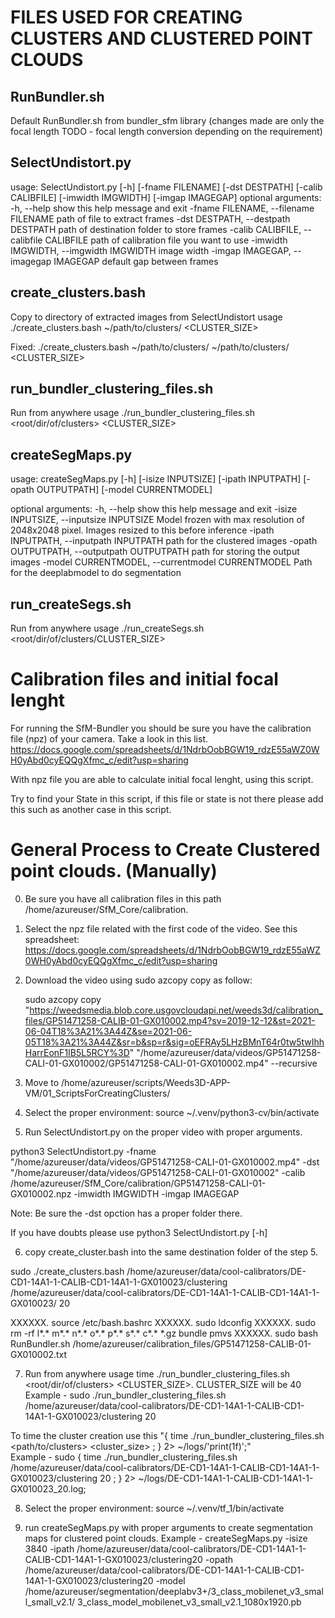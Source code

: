 # FILES USED FOR CREATING CLUSTERS AND CLUSTERED POINT CLOUDS 

## RunBundler.sh 
Default RunBundler.sh from bundler_sfm library (changes made are only the focal length TODO - focal length conversion depending on the requirement) 

## SelectUndistort.py 
usage: SelectUndistort.py [-h] [-fname FILENAME] [-dst DESTPATH]
                          [-calib CALIBFILE] [-imwidth IMGWIDTH]
                          [-imgap IMAGEGAP]
optional arguments:
  -h, --help            show this help message and exit
  -fname FILENAME, --filename FILENAME
                        path of file to extract frames
  -dst DESTPATH, --destpath DESTPATH
                        path of destination folder to store frames
  -calib CALIBFILE, --calibfile CALIBFILE
                        path of calibration file you want to use
  -imwidth IMGWIDTH, --imgwidth IMGWIDTH
                        image width
  -imgap IMAGEGAP, --imagegap IMAGEGAP
                        default gap between frames

## create_clusters.bash
Copy to directory of extracted images from SelectUndistort 
usage
./create_clusters.bash ~/path/to/clusters/ <CLUSTER_SIZE>

Fixed:  ./create_clusters.bash ~/path/to/clusters/ ~/path/to/clusters/ <CLUSTER_SIZE>


## run_bundler_clustering_files.sh 
Run from anywhere 
usage 
./run_bundler_clustering_files.sh <root/dir/of/clusters> <CLUSTER_SIZE> 


## createSegMaps.py 
usage: createSegMaps.py [-h] [-isize INPUTSIZE] [-ipath INPUTPATH]
                        [-opath OUTPUTPATH] [-model CURRENTMODEL]

optional arguments:
  -h, --help            show this help message and exit
  -isize INPUTSIZE, --inputsize INPUTSIZE
                        Model frozen with max resolution of 2048x2048 pixel.
                        Images resized to this before inference
  -ipath INPUTPATH, --inputpath INPUTPATH
                        path for the clustered images
  -opath OUTPUTPATH, --outputpath OUTPUTPATH
                        path for storing the output images
  -model CURRENTMODEL, --currentmodel CURRENTMODEL
                        Path for the deeplabmodel to do segmentation

## run_createSegs.sh
Run from anywhere 
usage 
./run_createSegs.sh <root/dir/of/clusters/CLUSTER_SIZE> 

# Calibration files and initial focal lenght

For running the SfM-Bundler you should be sure you have the calibration file (npz) of your camera. Take a look in this list. https://docs.google.com/spreadsheets/d/1NdrbOobBGW19_rdzE55aWZ0WH0yAbd0cyEQQgXfmc_c/edit?usp=sharing

With npz file you are able to calculate initial focal lenght, using this script.

Try to find your State in this script, if this file or state is not there please add this such as another case in this script. 

# General Process to Create Clustered point clouds. (Manually)
0. Be sure you have all calibration files in this path /home/azureuser/SfM_Core/calibration.

1. Select the npz file related with the first code of the video. 
    See this spreadsheet: https://docs.google.com/spreadsheets/d/1NdrbOobBGW19_rdzE55aWZ0WH0yAbd0cyEQQgXfmc_c/edit?usp=sharing

2. Download the video using sudo azcopy copy as follow:

    sudo azcopy copy "https://weedsmedia.blob.core.usgovcloudapi.net/weeds3d/calibration_files/GP51471258-CALIB-01-GX010002.mp4?sv=2019-12-12&st=2021-06-04T18%3A21%3A44Z&se=2021-06-05T18%3A21%3A44Z&sr=b&sp=r&sig=oEFRAy5LHzBMnT64r0tw5twIhhHarrEonF1IB5L5RCY%3D" "/home/azureuser/data/videos/GP51471258-CALI-01-GX010002/GP51471258-CALI-01-GX010002.mp4" --recursive
    
3. Move to /home/azureuser/scripts/Weeds3D-APP-VM/01_ScriptsForCreatingClusters/
    
4. Select the proper environment: source ~/.venv/python3-cv/bin/activate

5. Run SelectUndistort.py on the proper video with proper arguments. 

python3 SelectUndistort.py -fname "/home/azureuser/data/videos/GP51471258-CALI-01-GX010002.mp4" -dst "/home/azureuser/data/videos/GP51471258-CALI-01-GX010002" -calib /home/azureuser/SfM_Core/calibration/GP51471258-CALI-01-GX010002.npz -imwidth IMGWIDTH -imgap IMAGEGAP

Note: Be sure the -dst opction has a proper folder there.

If you have doubts please use python3 SelectUndistort.py [-h]

6. copy create_cluster.bash into the same destination folder of the step 5.

sudo ./create_clusters.bash /home/azureuser/data/cool-calibrators/DE-CD1-14A1-1-CALIB-CD1-14A1-1-GX010023/clustering /home/azureuser/data/cool-calibrators/DE-CD1-14A1-1-CALIB-CD1-14A1-1-GX010023/  20

XXXXXX. source /etc/bash.bashrc
XXXXXX. sudo ldconfig
XXXXXX. sudo rm -rf l*.* m*.* n*.* o*.* p*.* s*.* c*.* *.gz bundle pmvs
XXXXXX. sudo bash RunBundler.sh /home/azureuser/calibration_files/GP51471258-CALIB-01-GX010002.txt




7. Run from anywhere usage time ./run_bundler_clustering_files.sh <root/dir/of/clusters> <CLUSTER_SIZE>. CLUSTER_SIZE will be 40
Example - sudo ./run_bundler_clustering_files.sh /home/azureuser/data/cool-calibrators/DE-CD1-14A1-1-CALIB-CD1-14A1-1-GX010023/clustering 20 

To time the cluster creation use this "{ time  ./run_bundler_clustering_files.sh <path/to/clusters> <cluster_size> ; } 2> ~/logs/'print($1$f)';"  
Example - sudo { time ./run_bundler_clustering_files.sh /home/azureuser/data/cool-calibrators/DE-CD1-14A1-1-CALIB-CD1-14A1-1-GX010023/clustering 20 ; } 2> ~/logs/DE-CD1-14A1-1-CALIB-CD1-14A1-1-GX010023_20.log;

8. Select the proper environment: source ~/.venv/tf_1/bin/activate
  
9. run createSegMaps.py with proper arguments to create segmentation maps for clustered point clouds. 
  Example - createSegMaps.py -isize 3840 -ipath /home/azureuser/data/cool-calibrators/DE-CD1-14A1-1-CALIB-CD1-14A1-1-GX010023/clustering20 -opath /home/azureuser/data/cool-calibrators/DE-CD1-14A1-1-CALIB-CD1-14A1-1-GX010023/clustering20 -model /home/azureuser/segmentation/deeplabv3+/3_class_mobilenet_v3_small_small_v2.1/ 3_class_model_mobilenet_v3_small_v2.1_1080x1920.pb


